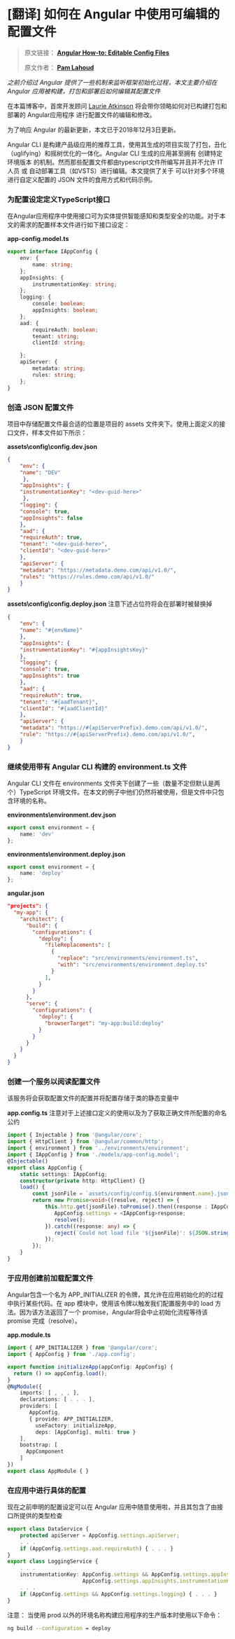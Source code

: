# [翻译] 如何在 Angular 中使用可编辑的配置文件

> 原文链接： **[Angular How-to: Editable Config Files](https://blogs.msdn.microsoft.com/premier_developer/2018/03/01/angular-how-to-editable-config-files/)**
>
> 原文作者： **[Pam Lahoud](https://social.msdn.microsoft.com/profile/Pam+Lahoud)**

_之前介绍过 Angular 提供了一些机制来监听框架初始化过程，本文主要介绍在 Angular 应用被构建，打包和部署后如何编辑其配置文件_

在本篇博客中，首席开发顾问 [Laurie Atkinson](https://www.linkedin.com/in/atkinsonlaurie/) 将会带你领略如何对已构建打包和部署的 Angular应用程序 进行配置文件的编辑和修改。

为了响应 Angular 的最新更新，本文已于2018年12月3日更新。

Angular CLI 是构建产品级应用的推荐工具，使用其生成的项目实现了打包，丑化（uglifying）和摇树优化的一体化。Angular CLI 生成的应用甚至拥有 创建特定环境版本 的机制。然而那些配置文件都由typescript文件所编写并且并不允许 IT 人员 或 自动部署工具（如VSTS）进行编辑。本文提供了关于 可以针对多个环境进行自定义配置的 JSON 文件的食用方式和代码示例。

### 为配置设定定义TypeScript接口

在Angular应用程序中使用接口可为实体提供智能感知和类型安全的功能。对于本文的需求的配置样本文件进行如下接口设定：

**app-config.model.ts**

```ts
export interface IAppConfig {
    env: {
        name: string;
    };
    appInsights: {
        instrumentationKey: string;
    };
    logging: {
        console: boolean;
        appInsights: boolean;
    };
    aad: {
        requireAuth: boolean;
        tenant: string;
        clientId: string;

    };
    apiServer: {
        metadata: string;
        rules: string;
    };
}
```

### 创造 JSON 配置文件

项目中存储配置文件最合适的位置是项目的 assets 文件夹下。使用上面定义的接口文件，样本文件如下所示：

**assets\config\config.dev.json**

```json
{
    "env": {
    "name": "DEV"
     },
    "appInsights": {
    "instrumentationKey": "<dev-guid-here>"
     },
    "logging": {
    "console": true,
    "appInsights": false
    },
    "aad": {
    "requireAuth": true,
    "tenant": "<dev-guid-here>",
    "clientId": "<dev-guid-here>"
    },
    "apiServer": {
    "metadata": "https://metadata.demo.com/api/v1.0/",
    "rules": "https://rules.demo.com/api/v1.0/"
    }
}
```

**assets\config\config.deploy.json** 注意下述占位符将会在部署时被替换掉

```json
{
    "env": {
    "name": "#{envName}"
    },
    "appInsights": {
    "instrumentationKey": "#{appInsightsKey}"
    },
    "logging": {
    "console": true,
    "appInsights": true
    },
    "aad": {
    "requireAuth": true,
    "tenant": "#{aadTenant}",
    "clientId": "#{aadClientId}"
    },
    "apiServer": {
    "metadata": "https://#{apiServerPrefix}.demo.com/api/v1.0/",
    "rule": "https://#{apiServerPrefix}.demo.com/api/v1.0/",
    }
}
```

### 继续使用带有 Angular CLI 构建的 environment.ts 文件

Angular CLI 文件在 environments 文件夹下创建了一些（数量不定但默认是两个）TypeScript 环境文件。在本文的例子中他们仍然将被使用，但是文件中只包含环境的名称。

**environments\environment.dev.json**

```ts
export const environment = {
    name: 'dev'
};
```

**environments\environment.deploy.json**

```ts
export const environment = {
    name: 'deploy'
};
```

**angular.json**

```json
"projects": {
  "my-app": {
    "architect": {
      "build": {
        "configurations": {
          "deploy": {
            "fileReplacements": [
              {
                "replace": "src/environments/environment.ts",
                "with": "src/environments/environment.deploy.ts"
              }
            ],
          }
        }
      },
      "serve": {
        "configurations": {
          "deploy": {
            "browserTarget": "my-app:build:deploy"
          }
        }
      }
    }
  }
}
```

### 创建一个服务以阅读配置文件

该服务将会获取配置文件的配置并将配置存储于类的静态变量中

**app.config.ts** 注意对于上述接口定义的使用以及为了获取正确文件所配置的命名公约

```ts
import { Injectable } from '@angular/core';
import { HttpClient } from '@angular/common/http';
import { environment } from '../environments/environment';
import { IAppConfig } from './models/app-config.model';
@Injectable()
export class AppConfig {
    static settings: IAppConfig;
    constructor(private http: HttpClient) {}
    load() {
        const jsonFile = `assets/config/config.${environment.name}.json`;
        return new Promise<void>((resolve, reject) => {
            this.http.get(jsonFile).toPromise().then((response : IAppConfig) => {
               AppConfig.settings = <IAppConfig>response;
               resolve();
            }).catch((response: any) => {
               reject(`Could not load file '${jsonFile}': ${JSON.stringify(response)}`);
            });
        });
    }
}
```

### 于应用创建前加载配置文件

Angular包含一个名为 APP_INITIALIZER 的令牌，其允许在应用初始化的的过程中执行某些代码。在 app 模块中，使用该令牌以触发我们配置服务中的 load 方法。因为该方法返回了一个 promise，Angular将会中止初始化流程等待该 promise 完成（resolve）。

**app.module.ts**

```ts
import { APP_INITIALIZER } from '@angular/core';
import { AppConfig } from './app.config';

export function initializeApp(appConfig: AppConfig) {
  return () => appConfig.load();
}
@NgModule({
    imports: [ , , , ],
    declarations: [ . . . ],
    providers: [
       AppConfig,
       { provide: APP_INITIALIZER,
         useFactory: initializeApp,
         deps: [AppConfig], multi: true }
    ],
    bootstrap: [
      AppComponent
    ]
})
export class AppModule { }
```

### 在应用中进行具体的配置

现在之前申明的配置设定可以在 Angular 应用中随意使用啦，并且其包含了由接口所提供的类型检查

```ts
export class DataService {
    protected apiServer = AppConfig.settings.apiServer;
    . . .
    if (AppConfig.settings.aad.requireAuth) { . . . }
}
export class LoggingService {
    . . .
    instrumentationKey: AppConfig.settings && AppConfig.settings.appInsights ?
                        AppConfig.settings.appInsights.instrumentationKey : ''
    . . .
    if (AppConfig.settings && AppConfig.settings.logging) { . . . }
}
```

注意： 当使用 prod 以外的环境名称构建应用程序的生产版本时使用以下命令：

```bash
ng build --configuration = deploy
```